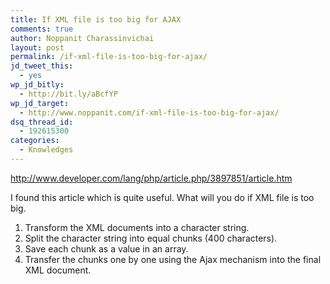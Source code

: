 ```yaml
---
title: If XML file is too big for AJAX
comments: true
author: Noppanit Charassinvichai
layout: post
permalink: /if-xml-file-is-too-big-for-ajax/
jd_tweet_this:
  - yes
wp_jd_bitly:
  - http://bit.ly/aBcfYP
wp_jd_target:
  - http://www.noppanit.com/if-xml-file-is-too-big-for-ajax/
dsq_thread_id:
  - 192615300
categories:
  - Knowledges
---
```

http://www.developer.com/lang/php/article.php/3897851/article.htm

I found this article which is quite useful. What will you do if XML file is too big.

1. Transform the XML documents into a character string.  
2. Split the character string into equal chunks (400 characters).  
3. Save each chunk as a value in an array.  
4. Transfer the chunks one by one using the Ajax mechanism into the final XML document.